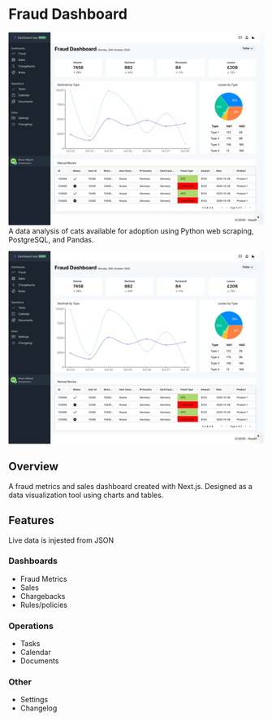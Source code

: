 # Fraud Dashboard
![Live Demo](promo_full.png)
A data analysis of cats available for adoption using Python web scraping, PostgreSQL, and Pandas.

![](promo_full.png)

## Overview
A fraud metrics and sales dashboard created with Next.js. Designed as a data visualization tool using charts and tables.

## Features
Live data is injested from JSON

### Dashboards
* Fraud Metrics
* Sales
* Chargebacks
* Rules/policies
### Operations
* Tasks
* Calendar
* Documents
### Other
* Settings
* Changelog
